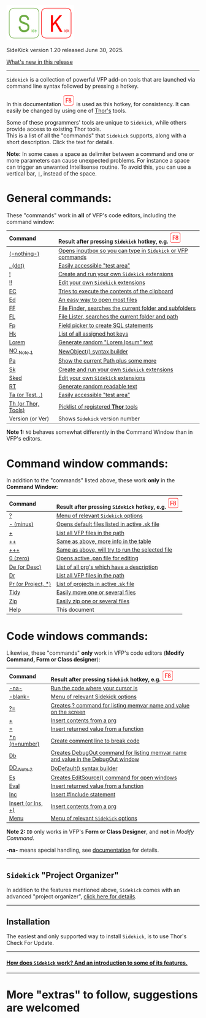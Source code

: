 
[![How Sidekick works](documents/Images/SKLogo.png)](documents/skhow.md)

SideKick version 1.20 released June 30, 2025.

[What's new in this release](Change%20Log.md)

***
`Sidekick` is a collection of powerful VFP add-on tools that are launched via command line syntax followed by pressing a hotkey.

In this documentation ![`F8`](documents/Images/F8.png) is used as this hotkey, for consistency. It can easily be changed by using one of [Thor's](https://github.com/VFPX/Thor) tools.

Some of these programmers' tools are unique to `Sidekick`, while others provide access to existing Thor tools.  
This is a list of all the "commands" that `Sidekick` supports, along with a short description. Click the text for details.

**Note:** In some cases a space as delimiter between a command and one or more parameters can cause unexpected problems. For instance a space can trigger an unwanted Intellisense routine. To avoid this, you can use a vertical bar, `|`, instead of the space.

# General commands: 

These "commands" work in **all** of VFP's code editors, including the command window:

|Command | Result after pressing `Sidekick` hotkey, e.g. ![`F8`](documents/Images/F8.png)|
|:--|:-------------|
|[(-nothing-)](documents/skf8.md)| [Opens inputbox so you can type in `Sidekick` or VFP commands](documents\skf8.md)| 
|[. (dot)](documents/skta.md)| [Easily accessible "test area"](documents/skta.md)| 
|[!](documents/skext.md)| [Create and run your own `Sidekick` extensions](documents/skext.md)|
|[!!](documents/skext.md#paned)| [Edit your own `Sidekick` extensions](documents/skext.md#paned)|
|[EC](documents/skec.md)|[Tries to execute the contents of the clipboard](documents/skec.md)|
|[Ed](documents/sked.md)| [An easy way to open most files](documents/sked.md)|
|[FF](documents/skff.md)| [File Finder, searches the current folder and subfolders](documents/skff.md)|
|[FL](documents/skfl.md)| [File Lister, searches the current folder and path](documents/skff.md)|
|[Fp](documents/skfp.md)| [Field picker to create SQL statements](documents/skfp.md)|
|[Hk](documents/skhk.md) |[List of all assigned hot keys](documents/skhk.md)|
|[Lorem](documents/skrt.md) | [Generate random "Lorem Ipsum" text](documents/skrt.md)|
|[NO <sub>Note 1</sub>](documents/skno.md)     |[NewObject() syntax builder](documents/skno.md)|
|[Pa](documents/skpa.md) | [Show the current Path plus some more](documents/skpa.md)|
|[Sk](documents/skext.md) | [Create and run your own `Sidekick` extensions](documents/skext.md)|
|[Sked](documents/skext.md#paned) | [Edit your own `Sidekick` extensions](documents/skext.md#paned)|
|[RT](documents/skrt.md) | [Generate random readable text](documents/skrt.md)|
|[Ta (or Test, .)](documents/skta.md)| [Easily accessible "test area"](documents/skta.md)|
|[Th (or Thor, Tools)](documents/skth.md) | [Picklist of registered **Thor** tools](documents/skth.md)|
|Version (or Ver) | Shows `Sidekick` version number|

**Note 1:** `NO` behaves somewhat differently in the Command Window than in VFP's editors.

# Command window commands: 

In addition to the "commands" listed above, these work **only** in the **Command Window:**

|Command |Result after pressing `Sidekick` hotkey, e.g. ![`F8`](documents/Images/F8.png)|
|:--|:-------------|
|[? ](documents/skmnu.md)  | [Menu of relevant `Sidekick` options](documents/skmnu.md)|
|[- (minus)](documents/skorg.md)  | [Opens default files listed in active .sk file](documents/skorg.md)|
|[+](documents/skdir.md)  |[List all VFP files in the path](documents/skdir.md)|
|[++](documents/skdir.md#dirc)  | [Same as above, more info in the table](documents/skdir.md#dirc)|
|[+++](documents/skdir.md#dirc)  | [Same as above, will try to run the selected file](documents/skdir.md#dirc)|
|[0 (zero)](documents/skorg.md) | [Opens active .pan file for editing](documents/skorg.md)|
|[De (or Desc)](documents/skdesc.md)| [List of all prg's which have a description](documents/skdesc.md)|
|[Dr](documents/skdir.md)  |[List all VFP files in the path](documents/skdir.md)|
|[Pr (or Project, *)](documents/skorg.md#proj) | [List of projects in active .sk file](documents/skorg.md#proj)|
|[Tidy](documents/sktidy.md)  | [Easily move one or several files ](documents/sktidy.md)|
|[Zip](documents/skzip.md)  | [Easily zip one or several files ](documents/skzip.md)|
|Help |This document|

# Code windows commands:
Likewise, these "commands" **only** work in VFP's code editors (**Modify Command, Form or Class designer**):

|Command | Result after pressing `Sidekick` hotkey, e.g. ![`F8`](documents/Images/F8.png)|
|:--|:-------------|
|[-na-](documents/skrc.md)  | [Run the code where your cursor is](documents/skrc.md)|
|[-blank-](documents/skmnu.md)  | [Menu of relevant Sidekick options](documents/skmnu.md)|
| [?= ](documents/skdb.md)|[Creates ? command for listing memvar name and value on the screen](documents/skdb.md)|
|[+ ](documents/skins.md)| [Insert contents from a prg](documents/skins.md)|
|[=](documents/skeval.md)| [Insert returned value from a function](documents/skeval.md)|
| [*n (n=number) ](documents/skcomm.md)|[Create comment line to break code](documents/skcomm.md) | 
|[Db](documents/skdb.md) | [Creates DebugOut command for listing memvar name and value in the DebugOut window](documents/skdb.md)|
|[DD <sub>Note 2</sub>](documents/skdd.md)     | [DoDefault() syntax builder](documents/skdd.md)|
|[Es](documents/skes.md)| [Creates EditSource() command for open windows](documents/skes.md)|
|[Eval](documents/skeval.md)|[Insert returned value from a function](documents/skeval.md)|
|[Inc](documents/skinc.md)| [Insert #Include statement](documents/skinc.md)|
|[Insert (or Ins, +)](documents/skins.md) | [Insert contents from a prg](documents/skins.md)|
|[Menu](documents/skmnu.md)  | [Menu of relevant `Sidekick` options](documents/skmnu.md)|

**Note 2:** `DD` only works in VFP's **Form or Class Designer**, and **not** in *Modify Command*.

**-na-** means special handling, see [documentation](documents/skrc.md) for details.

-----------------------

## `Sidekick` "Project Organizer"

In addition to the features mentioned above, `Sidekick` comes with an advanced "project organizer", [click here for details](documents/skorg.md).

----------------------  

## Installation
  
The easiest and only supported way to install `Sidekick`, is to use Thor's Check For Update.

---------------------

#### [How does `Sidekick` work? And an introduction to some of its features.](documents/skhow.md)

--------------

# More "extras" to follow, suggestions are welcomed
